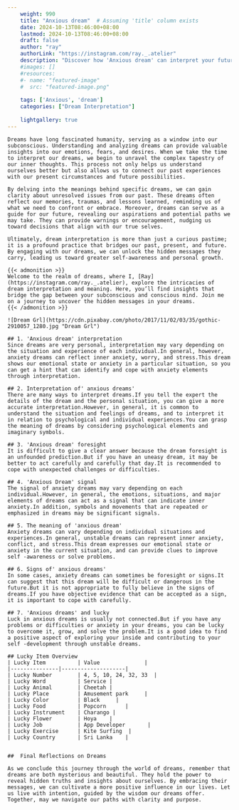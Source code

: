 ```yaml
---
    weight: 990
    title: "Anxious dream"  # Assuming 'title' column exists
    date: 2024-10-13T08:46:00+08:00
    lastmod: 2024-10-13T08:46:00+08:00
    draft: false
    author: "ray"
    authorLink: "https://instagram.com/ray._.atelier"
    description: "Discover how 'Anxious dream' can interpret your future and uncover its significant meanings in your life."
    #images: []
    #resources:
    #- name: "featured-image"
    #  src: "featured-image.png"
    
    tags: ['Anxious', 'dream']
    categories: ["Dream Interpretation"]
    
    lightgallery: true
---
```

    
    Dreams have long fascinated humanity, serving as a window into our subconscious. Understanding and analyzing dreams can provide valuable insights into our emotions, fears, and desires. When we take the time to interpret our dreams, we begin to unravel the complex tapestry of our inner thoughts. This process not only helps us understand ourselves better but also allows us to connect our past experiences with our present circumstances and future possibilities.
    
    By delving into the meanings behind specific dreams, we can gain clarity about unresolved issues from our past. These dreams often reflect our memories, traumas, and lessons learned, reminding us of what we need to confront or embrace. Moreover, dreams can serve as a guide for our future, revealing our aspirations and potential paths we may take. They can provide warnings or encouragement, nudging us toward decisions that align with our true selves.
    
    Ultimately, dream interpretation is more than just a curious pastime; it is a profound practice that bridges our past, present, and future. By engaging with our dreams, we can unlock the hidden messages they carry, leading us toward greater self-awareness and personal growth.
    
    {{< admonition >}}
    Welcome to the realm of dreams, where I, [Ray](https://instagram.com/ray._.atelier), explore the intricacies of dream interpretation and meaning. Here, you’ll find insights that bridge the gap between your subconscious and conscious mind. Join me on a journey to uncover the hidden messages in your dreams.
    {{< /admonition >}}
    
    ![Dream Grl](https://cdn.pixabay.com/photo/2017/11/02/03/35/gothic-2910057_1280.jpg "Dream Grl")
    
    ## 1. 'Anxious dream' interpretation
    Since dreams are very personal, interpretation may vary depending on the situation and experience of each individual.In general, however, anxiety dreams can reflect inner anxiety, worry, and stress.This dream shows our emotional state or anxiety in a particular situation, so you can get a hint that can identify and cope with anxiety elements through interpretation.
    
    ## 2. Interpretation of' anxious dreams'
    There are many ways to interpret dreams.If you tell the expert the details of the dream and the personal situation, you can give a more accurate interpretation.However, in general, it is common to understand the situation and feelings of dreams, and to interpret it in relation to psychological and individual experiences.You can grasp the meaning of dreams by considering psychological elements and imaginary symbols.
    
    ## 3. 'Anxious dream' foresight
    It is difficult to give a clear answer because the dream foresight is an unfounded prediction.But if you have an uneasy dream, it may be better to act carefully and carefully that day.It is recommended to cope with unexpected challenges or difficulties.
    
    ## 4. 'Anxious Dream' signal
    The signal of anxiety dreams may vary depending on each individual.However, in general, the emotions, situations, and major elements of dreams can act as a signal that can indicate inner anxiety.In addition, symbols and movements that are repeated or emphasized in dreams may be significant signals.
    
    ## 5. The meaning of 'anxious dream'
    Anxiety dreams can vary depending on individual situations and experiences.In general, unstable dreams can represent inner anxiety, conflict, and stress.This dream expresses our emotional state or anxiety in the current situation, and can provide clues to improve self -awareness or solve problems.
    
    ## 6. Signs of' anxious dreams'
    In some cases, anxiety dreams can sometimes be foresight or signs.It can suggest that this dream will be difficult or dangerous in the future.But it is not appropriate to fully believe in the signs of dreams.If you have objective evidence that can be accepted as a sign, it is important to cope with carefully.
    
    ## 7. 'Anxious dreams' and lucky
    Luck in anxious dreams is usually not connected.But if you have any problems or difficulties or anxiety in your dreams, you can be lucky to overcome it, grow, and solve the problem.It is a good idea to find a positive aspect of exploring your inside and contributing to your self -development through unstable dreams.
    
    ## Lucky Item Overview
    | Lucky Item          | Value              |
    |---------------|--------------------|
    | Lucky Number        | 4, 5, 10, 24, 32, 33  |
    | Lucky Word          | Service |
    | Lucky Animal        | Cheetah |
    | Lucky Place         | Amusement park     |
    | Lucky Color         | Black     |
    | Lucky Food          | Popcorn      |
    | Lucky Instrument    | Charango |
    | Lucky Flower        | Hoya    |
    | Lucky Job           | App Developer       |
    | Lucky Exercise      | Kite Surfing  |
    | Lucky Country       | Sri Lanka    |
    
    
    ##  Final Reflections on Dreams
    
    As we conclude this journey through the world of dreams, remember that dreams are both mysterious and beautiful. They hold the power to reveal hidden truths and insights about ourselves. By embracing their messages, we can cultivate a more positive influence in our lives. Let us live with intention, guided by the wisdom our dreams offer. Together, may we navigate our paths with clarity and purpose.
    